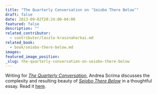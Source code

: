 ```yaml
---
title: "The Quarterly Conversation on ‘Seiobo There Below’"
draft: false
date: 2013-09-02T20:24:00-04:00
featured: false
description: ""
related_contributor:
  - contributor/laszlo-krasznahorkai.md
related_book:
  - book/seiobo-there-below.md
images:
featured_image_position: 
_slug: the-quarterly-conversation-on-seiobo-there-below
---
```


Writing for [_The Quarterly Conversation_](http://quarterlyconversation.com/seiobo-there-below-by-laszlo-krasznahorkai-and-music-literature-issue-2), Andrea Scrima discusses the complexity and resulting beauty of [_Seiobo There Below_](http://ndbooks.com/book/seiobo-there-below) in a thoughtful essay. Read it [here](http://quarterlyconversation.com/seiobo-there-below-by-laszlo-krasznahorkai-and-music-literature-issue-2). 

